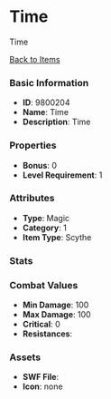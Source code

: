 # Time

Time

[Back to Items](../items.md)

### Basic Information

- **ID**: 9800204
- **Name**: Time
- **Description**: Time

### Properties

- **Bonus**: 0
- **Level Requirement**: 1

### Attributes

- **Type**: Magic     
- **Category**: 1
- **Item Type**: Scythe

### Stats


### Combat Values

- **Min Damage**: 100
- **Max Damage**: 100
- **Critical**: 0
- **Resistances**: 

### Assets

- **SWF File**: 
- **Icon**: none

